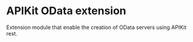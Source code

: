 # APIKit OData extension

Extension module that enable the creation of OData servers using APIKit rest.
